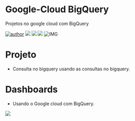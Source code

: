 # Google-Cloud BigQuery
Projetos no google cloud com BigQuery 

[![author](https://img.shields.io/badge/author-RafaelGallo-red.svg)](https://github.com/RafaelGallo?tab=repositories) 
[![](https://img.shields.io/badge/Google_Cloud-write.svg)](https://cloud.google.com/)
[![](https://img.shields.io/badge/Big_Query-write.svg)](https://cloud.google.com/bigquery) 
[![](https://img.shields.io/badge/Google_Data_Studio-write.svg)](https://support.google.com/datastudio/answer/6283323?hl=pt-BR) 
![IMG](https://github.com/RafaelGallo/Google-Cloud---Datalab-machine-learning-/blob/main/im/001.gif)

# Projeto 
* Consulta no bigquery usando as consultas no bigquery.

# Dashboards 
* Usando o Google cloud com BigQuery.

[<img src="https://img.shields.io/badge/Dashboard_002-%231DA1F2.svg?&style=for-the-badge&logo=Dashboard&logoColor=white" />](https://datastudio.google.com/reporting/cc3b800b-d362-42e9-bbad-cad1f20dce7b/page/BCKYC)
